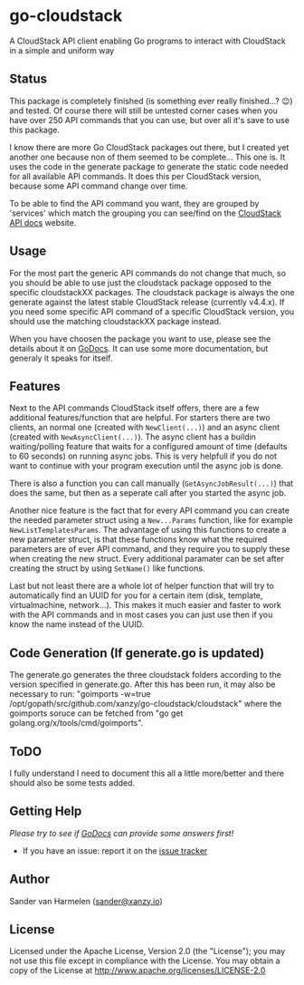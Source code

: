 go-cloudstack
=============
A CloudStack API client enabling Go programs to interact with CloudStack in a simple and uniform way

## Status

This package is completely finished (is something ever really finished...? :wink:) and tested. Of course there will still be untested corner cases when you have over 250 API commands that you can use, but over all it's save to use this package.

I know there are more Go CloudStack packages out there, but I created yet another one because non of them seemed to be complete... This one is. It uses the code in the generate package to generate the static code needed for all available API commands. It does this per CloudStack version, because some API command change over time.

To be able to find the API command you want, they are grouped by 'services' which match the grouping you can see/find on the [CloudStack API docs](http://cloudstack.apache.org/docs/api/apidocs-4.4/TOC_Root_Admin.html) website.

## Usage

For the most part the generic API commands do not change that much, so you should be able to use just the cloudstack package opposed to the specific cloudstackXX packages. The cloudstack package is always the one generate against the latest stable CloudStack release (currently v4.4.x). If you need some specific API command of a specific CloudStack version, you should use the matching cloudstackXX package instead.

When you have choosen the package you want to use, please see the details about it on [GoDocs](http://godoc.org/github.com/xanzy/go-cloudstack). It can use some more documentation, but generaly it speaks for itself.

## Features

Next to the API commands CloudStack itself offers, there are a few additional features/function that are helpful. For starters there are two clients, an normal one (created with `NewClient(...)`) and an async client (created with `NewAsyncClient(...)`). The async client has a buildin waiting/polling feature that waits for a configured amount of time (defaults to 60 seconds) on running async jobs. This is very helpfull if you do not want to continue with your program execution until the async job is done.

There is also a function you can call manually (`GetAsyncJobResult(...)`) that does the same, but then as a seperate call after you started the async job.

Another nice feature is the fact that for every API command you can create the needed parameter struct using a `New...Params` function, like for example `NewListTemplatesParams`. The advantage of using this functions to create a new parameter struct, is that these functions know what the required parameters are of ever API command, and they require you to supply these when creating the new struct. Every additional paramater can be set after creating the struct by using `SetName()` like functions.

Last but not least there are a whole lot of helper function that will try to automatically find an UUID for you for a certain item (disk, template, virtualmachine, network...). This makes it much easier and faster to work with the API commands and in most cases you can just use then if you know the name instead of the UUID.

## Code Generation (If generate.go is updated)

The generate.go generates the three cloudstack folders according to the version specified in generate.go. After this has been run, it may also be necessary to run: "goimports -w=true /opt/gopath/src/github.com/xanzy/go-cloudstack/cloudstack" where the goimports soruce can be fetched from "go get golang.org/x/tools/cmd/goimports".

## ToDO

I fully understand I need to document this all a little more/better and there should also be some tests added.

## Getting Help

_Please try to see if [GoDocs](http://godoc.org/github.com/xanzy/go-cloudstack) can provide some answers first!_

* If you have an issue: report it on the [issue tracker](https://github.com/xanzy/go-cloudstack/issues)

## Author

Sander van Harmelen (<sander@xanzy.io>)

## License

Licensed under the Apache License, Version 2.0 (the "License"); you may not use this file except in compliance with the License. You may obtain a copy of the License at <http://www.apache.org/licenses/LICENSE-2.0>
